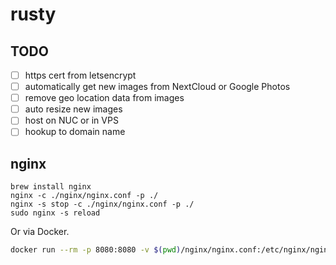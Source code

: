 # rusty

## TODO

- [ ] https cert from letsencrypt
- [ ] automatically get new images from NextCloud or Google Photos
- [ ] remove geo location data from images
- [ ] auto resize new images
- [ ] host on NUC or in VPS
- [ ] hookup to domain name

## nginx

```
brew install nginx
nginx -c ./nginx/nginx.conf -p ./
nginx -s stop -c ./nginx/nginx.conf -p ./
sudo nginx -s reload
```

Or via Docker.

```bash
docker run --rm -p 8080:8080 -v $(pwd)/nginx/nginx.conf:/etc/nginx/nginx.conf:ro -v $(pwd)/frontend:/usr/share/nginx/html:ro -v $(pwd)/nginx/logs:/var/log/nginx/ --name nginx nginx
```
